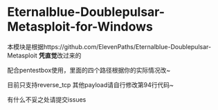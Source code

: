 # Eternalblue-Doublepulsar-Metasploit-for-Windows
本模块是根据https://github.com/ElevenPaths/Eternalblue-Doublepulsar-Metasploit **凭直觉**改过来的

配合pentestbox使用，里面的四个路径根据你的实际情况改~

目前只支持reverse_tcp 其他payload请自行修改第94行代码~

有什么不妥之处请提交issues
